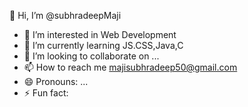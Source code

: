 👋 Hi, I’m @subhradeepMaji
- 👀 I’m interested in Web Development
- 🌱 I’m currently learning JS.CSS,Java,C
- 💞️ I’m looking to collaborate on ...
- 📫 How to reach me majisubhradeep50@gmail.com
- 😄 Pronouns: ...
- ⚡ Fun fact: 

<!---
subhradeepMaji/subhradeepMaji is a ✨ special ✨ repository because its `README.md` (this file) appears on your GitHub profile.
You can click the Preview link to take a look at your changes.
--->
